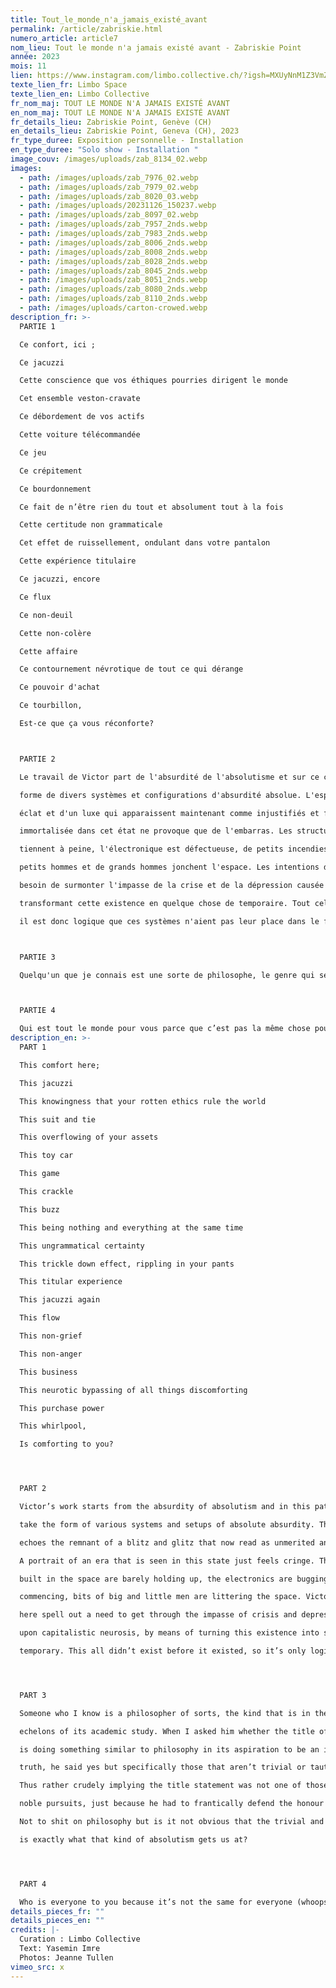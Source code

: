 ```yaml
---
title: Tout_le_monde_n'a_jamais_existé_avant
permalink: /article/zabriskie.html
numero_article: article7
nom_lieu: Tout le monde n'a jamais existé avant - Zabriskie Point
année: 2023
mois: 11
lien: https://www.instagram.com/limbo.collective.ch/?igsh=MXUyNnM1Z3VmZmtmOA%3D%3D
texte_lien_fr: Limbo Space
texte_lien_en: Limbo Collective
fr_nom_maj: TOUT LE MONDE N'A JAMAIS EXISTÉ AVANT
en_nom_maj: TOUT LE MONDE N'A JAMAIS EXISTÉ AVANT
fr_details_lieu: Zabriskie Point, Genève (CH)
en_details_lieu: Zabriskie Point, Geneva (CH), 2023
fr_type_duree: Exposition personnelle - Installation
en_type_duree: "Solo show - Installation "
image_couv: /images/uploads/zab_8134_02.webp
images:
  - path: /images/uploads/zab_7976_02.webp
  - path: /images/uploads/zab_7979_02.webp
  - path: /images/uploads/zab_8020_03.webp
  - path: /images/uploads/20231126_150237.webp
  - path: /images/uploads/zab_8097_02.webp
  - path: /images/uploads/zab_7957_2nds.webp
  - path: /images/uploads/zab_7983_2nds.webp
  - path: /images/uploads/zab_8006_2nds.webp
  - path: /images/uploads/zab_8008_2nds.webp
  - path: /images/uploads/zab_8028_2nds.webp
  - path: /images/uploads/zab_8045_2nds.webp
  - path: /images/uploads/zab_8051_2nds.webp
  - path: /images/uploads/zab_8080_2nds.webp
  - path: /images/uploads/zab_8110_2nds.webp
  - path: /images/uploads/carton-crowed.webp
description_fr: >-
  PARTIE 1

  Ce confort, ici ;

  Ce jacuzzi

  Cette conscience que vos éthiques pourries dirigent le monde

  Cet ensemble veston-cravate

  Ce débordement de vos actifs

  Cette voiture télécommandée

  Ce jeu

  Ce crépitement

  Ce bourdonnement

  Ce fait de n’être rien du tout et absolument tout à la fois

  Cette certitude non grammaticale

  Cet effet de ruissellement, ondulant dans votre pantalon

  Cette expérience titulaire

  Ce jacuzzi, encore

  Ce flux

  Ce non-deuil

  Cette non-colère

  Cette affaire

  Ce contournement névrotique de tout ce qui dérange

  Ce pouvoir d'achat

  Ce tourbillon,

  Est-ce que ça vous réconforte?



  PARTIE 2

  Le travail de Victor part de l'absurdité de l'absolutisme et sur ce chemin, ses oeuvres prennent la

  forme de divers systèmes et configurations d'absurdité absolue. L'espace fait écho aux vestiges d'un

  éclat et d'un luxe qui apparaissent maintenant comme injustifiés et frivoles. Le portrait d'une époque

  immortalisée dans cet état ne provoque que de l'embarras. Les structures construites dans l'espace

  tiennent à peine, l'électronique est défectueuse, de petits incendies commencent, des morceaux de

  petits hommes et de grands hommes jonchent l'espace. Les intentions de Victor ici expriment un

  besoin de surmonter l'impasse de la crise et de la dépression causée par la névrose capitaliste, en

  transformant cette existence en quelque chose de temporaire. Tout cela n'existait pas avant d'exister,

  il est donc logique que ces systèmes n'aient pas leur place dans le futur.



  PARTIE 3

  Quelqu'un que je connais est une sorte de philosophe, le genre qui se situe au plus haut niveau de l'étude académique. Quand je lui ai demandé si le titre de l'exposition faisait quelque chose de similaire à la philosophie dans son aspiration à être une vérité incontestable, il a dit oui, mais spécifiquement celles qui ne sont pas triviales ou tautologiques. Il a donc sous-entendu assez grossièrement que l'énoncé du titre n'était pas l'un des plus nobles, simplement parce qu'il devait défendre frénétiquement l'honneur de sa discipline. Sans vouloir chier sur la philosophie, n'est-il pas évident que le trivial et le tautologique sont exactement ce à quoi ce genre d'absolutisme nous mène?



  PARTIE 4

  Qui est tout le monde pour vous parce que c’est pas la même chose pour tout le monde (oups).
description_en: >-
  PART 1

  This comfort here;

  This jacuzzi

  This knowingness that your rotten ethics rule the world

  This suit and tie

  This overflowing of your assets

  This toy car

  This game

  This crackle

  This buzz

  This being nothing and everything at the same time

  This ungrammatical certainty

  This trickle down effect, rippling in your pants

  This titular experience

  This jacuzzi again

  This flow

  This non-grief

  This non-anger

  This business

  This neurotic bypassing of all things discomforting

  This purchase power

  This whirlpool,

  Is comforting to you?




  PART 2

  Victor’s work starts from the absurdity of absolutism and in this path, his works

  take the form of various systems and setups of absolute absurdity. The space

  echoes the remnant of a blitz and glitz that now read as unmerited and frivolous.

  A portrait of an era that is seen in this state just feels cringe. The structures

  built in the space are barely holding up, the electronics are bugging, small fires

  commencing, bits of big and little men are littering the space. Victor’s intentions

  here spell out a need to get through the impasse of crisis and depression brought

  upon capitalistic neurosis, by means of turning this existence into something

  temporary. This all didn’t exist before it existed, so it’s only logical these systems won’t have their place in the future.




  PART 3

  Someone who I know is a philosopher of sorts, the kind that is in the highest

  echelons of its academic study. When I asked him whether the title of the show

  is doing something similar to philosophy in its aspiration to be an incontestable

  truth, he said yes but specifically those that aren’t trivial or tautologous.

  Thus rather crudely implying the title statement was not one of those of more

  noble pursuits, just because he had to frantically defend the honour of his discipline.

  Not to shit on philosophy but is it not obvious that the trivial and tautologous

  is exactly what that kind of absolutism gets us at?




  PART 4

  Who is everyone to you because it’s not the same for everyone (whoops).
details_pieces_fr: ""
details_pieces_en: ""
credits: |-
  Curation : Limbo Collective
  Text: Yasemin Imre
  Photos: Jeanne Tullen
vimeo_src: x
---
```

